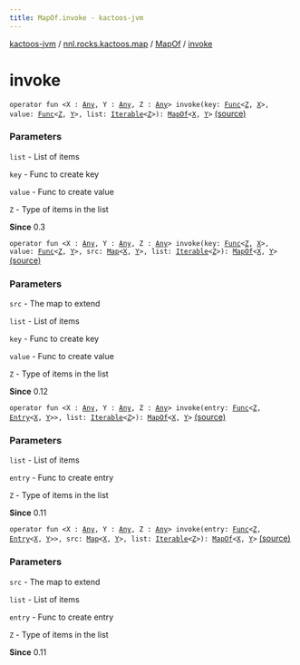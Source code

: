 ```yaml
---
title: MapOf.invoke - kactoos-jvm
---
```


[kactoos-jvm](../../index.html) / [nnl.rocks.kactoos.map](../index.html) / [MapOf](index.html) / [invoke](./invoke.html)

# invoke

`operator fun <X : `[`Any`](https://kotlinlang.org/api/latest/jvm/stdlib/kotlin/-any/index.html)`, Y : `[`Any`](https://kotlinlang.org/api/latest/jvm/stdlib/kotlin/-any/index.html)`, Z : `[`Any`](https://kotlinlang.org/api/latest/jvm/stdlib/kotlin/-any/index.html)`> invoke(key: `[`Func`](../../nnl.rocks.kactoos/-func/index.html)`<`[`Z`](invoke.html#Z)`, `[`X`](invoke.html#X)`>, value: `[`Func`](../../nnl.rocks.kactoos/-func/index.html)`<`[`Z`](invoke.html#Z)`, `[`Y`](invoke.html#Y)`>, list: `[`Iterable`](https://kotlinlang.org/api/latest/jvm/stdlib/kotlin.collections/-iterable/index.html)`<`[`Z`](invoke.html#Z)`>): `[`MapOf`](index.html)`<`[`X`](invoke.html#X)`, `[`Y`](invoke.html#Y)`>` [(source)](https://github.com/neonailol/kactoos/blob/master/kactoos-jvm/src/main/kotlin/nnl/rocks/kactoos/map/MapOf.kt#L85)

### Parameters

`list` - List of items

`key` - Func to create key

`value` - Func to create value

`Z` - Type of items in the list

**Since**
0.3

`operator fun <X : `[`Any`](https://kotlinlang.org/api/latest/jvm/stdlib/kotlin/-any/index.html)`, Y : `[`Any`](https://kotlinlang.org/api/latest/jvm/stdlib/kotlin/-any/index.html)`, Z : `[`Any`](https://kotlinlang.org/api/latest/jvm/stdlib/kotlin/-any/index.html)`> invoke(key: `[`Func`](../../nnl.rocks.kactoos/-func/index.html)`<`[`Z`](invoke.html#Z)`, `[`X`](invoke.html#X)`>, value: `[`Func`](../../nnl.rocks.kactoos/-func/index.html)`<`[`Z`](invoke.html#Z)`, `[`Y`](invoke.html#Y)`>, src: `[`Map`](https://kotlinlang.org/api/latest/jvm/stdlib/kotlin.collections/-map/index.html)`<`[`X`](invoke.html#X)`, `[`Y`](invoke.html#Y)`>, list: `[`Iterable`](https://kotlinlang.org/api/latest/jvm/stdlib/kotlin.collections/-iterable/index.html)`<`[`Z`](invoke.html#Z)`>): `[`MapOf`](index.html)`<`[`X`](invoke.html#X)`, `[`Y`](invoke.html#Y)`>` [(source)](https://github.com/neonailol/kactoos/blob/master/kactoos-jvm/src/main/kotlin/nnl/rocks/kactoos/map/MapOf.kt#L103)

### Parameters

`src` - The map to extend

`list` - List of items

`key` - Func to create key

`value` - Func to create value

`Z` - Type of items in the list

**Since**
0.12

`operator fun <X : `[`Any`](https://kotlinlang.org/api/latest/jvm/stdlib/kotlin/-any/index.html)`, Y : `[`Any`](https://kotlinlang.org/api/latest/jvm/stdlib/kotlin/-any/index.html)`, Z : `[`Any`](https://kotlinlang.org/api/latest/jvm/stdlib/kotlin/-any/index.html)`> invoke(entry: `[`Func`](../../nnl.rocks.kactoos/-func/index.html)`<`[`Z`](invoke.html#Z)`, `[`Entry`](https://kotlinlang.org/api/latest/jvm/stdlib/kotlin.collections/-map/-entry/index.html)`<`[`X`](invoke.html#X)`, `[`Y`](invoke.html#Y)`>>, list: `[`Iterable`](https://kotlinlang.org/api/latest/jvm/stdlib/kotlin.collections/-iterable/index.html)`<`[`Z`](invoke.html#Z)`>): `[`MapOf`](index.html)`<`[`X`](invoke.html#X)`, `[`Y`](invoke.html#Y)`>` [(source)](https://github.com/neonailol/kactoos/blob/master/kactoos-jvm/src/main/kotlin/nnl/rocks/kactoos/map/MapOf.kt#L118)

### Parameters

`list` - List of items

`entry` - Func to create entry

`Z` - Type of items in the list

**Since**
0.11

`operator fun <X : `[`Any`](https://kotlinlang.org/api/latest/jvm/stdlib/kotlin/-any/index.html)`, Y : `[`Any`](https://kotlinlang.org/api/latest/jvm/stdlib/kotlin/-any/index.html)`, Z : `[`Any`](https://kotlinlang.org/api/latest/jvm/stdlib/kotlin/-any/index.html)`> invoke(entry: `[`Func`](../../nnl.rocks.kactoos/-func/index.html)`<`[`Z`](invoke.html#Z)`, `[`Entry`](https://kotlinlang.org/api/latest/jvm/stdlib/kotlin.collections/-map/-entry/index.html)`<`[`X`](invoke.html#X)`, `[`Y`](invoke.html#Y)`>>, src: `[`Map`](https://kotlinlang.org/api/latest/jvm/stdlib/kotlin.collections/-map/index.html)`<`[`X`](invoke.html#X)`, `[`Y`](invoke.html#Y)`>, list: `[`Iterable`](https://kotlinlang.org/api/latest/jvm/stdlib/kotlin.collections/-iterable/index.html)`<`[`Z`](invoke.html#Z)`>): `[`MapOf`](index.html)`<`[`X`](invoke.html#X)`, `[`Y`](invoke.html#Y)`>` [(source)](https://github.com/neonailol/kactoos/blob/master/kactoos-jvm/src/main/kotlin/nnl/rocks/kactoos/map/MapOf.kt#L132)

### Parameters

`src` - The map to extend

`list` - List of items

`entry` - Func to create entry

`Z` - Type of items in the list

**Since**
0.11

